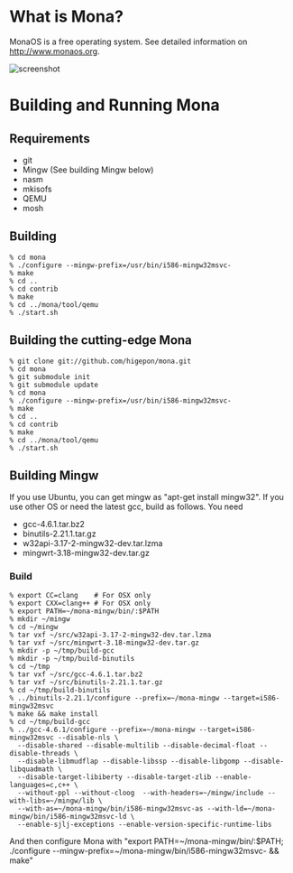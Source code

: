 # What is Mona?
MonaOS is a free operating system.
See detailed information on http://www.monaos.org.

![screenshot](http://www.monaos.org/img/0.3.4d.png)

# Building and Running Mona
## Requirements
- git
- Mingw (See building Mingw below)
- nasm
- mkisofs
- QEMU
- mosh

## Building
    % cd mona
    % ./configure --mingw-prefix=/usr/bin/i586-mingw32msvc- 
    % make
    % cd ..
    % cd contrib
    % make
    % cd ../mona/tool/qemu
    % ./start.sh

## Building the cutting-edge Mona
    % git clone git://github.com/higepon/mona.git
    % cd mona
    % git submodule init
    % git submodule update
    % cd mona
    % ./configure --mingw-prefix=/usr/bin/i586-mingw32msvc- 
    % make
    % cd ..
    % cd contrib
    % make
    % cd ../mona/tool/qemu
    % ./start.sh

## Building Mingw
If you use Ubuntu, you can get mingw as "apt-get install mingw32". If you use other OS or need the latest gcc, build as follows.
You need

- gcc-4.6.1.tar.bz2
- binutils-2.21.1.tar.gz
- w32api-3.17-2-mingw32-dev.tar.lzma
- mingwrt-3.18-mingw32-dev.tar.gz

### Build
    % export CC=clang    # For OSX only
    % export CXX=clang++ # For OSX only
    % export PATH=~/mona-mingw/bin/:$PATH
    % mkdir ~/mingw
    % cd ~/mingw
    % tar vxf ~/src/w32api-3.17-2-mingw32-dev.tar.lzma
    % tar vxf ~/src/mingwrt-3.18-mingw32-dev.tar.gz
    % mkdir -p ~/tmp/build-gcc
    % mkdir -p ~/tmp/build-binutils
    % cd ~/tmp
    % tar vxf ~/src/gcc-4.6.1.tar.bz2
    % tar vxf ~/src/binutils-2.21.1.tar.gz
    % cd ~/tmp/build-binutils
    % ../binutils-2.21.1/configure --prefix=~/mona-mingw --target=i586-mingw32msvc
    % make && make install
    % cd ~/tmp/build-gcc
    % ../gcc-4.6.1/configure --prefix=~/mona-mingw --target=i586-mingw32msvc --disable-nls \
      --disable-shared --disable-multilib --disable-decimal-float --disable-threads \
      --disable-libmudflap --disable-libssp --disable-libgomp --disable-libquadmath \
      --disable-target-libiberty --disable-target-zlib --enable-languages=c,c++ \ 
      --without-ppl --without-cloog  --with-headers=~/mingw/include --with-libs=~/mingw/lib \
      --with-as=~/mona-mingw/bin/i586-mingw32msvc-as --with-ld=~/mona-mingw/bin/i586-mingw32msvc-ld \
      --enable-sjlj-exceptions --enable-version-specific-runtime-libs

And then configure Mona with "export PATH=~/mona-mingw/bin/:$PATH; ./configure --mingw-prefix=~/mona-mingw/bin/i586-mingw32msvc- && make"

